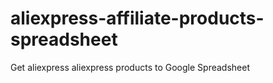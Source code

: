 # aliexpress-affiliate-products-spreadsheet
Get aliexpress aliexpress products to Google Spreadsheet
